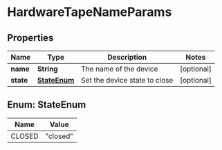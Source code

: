 
# HardwareTapeNameParams

## Properties
Name | Type | Description | Notes
------------ | ------------- | ------------- | -------------
**name** | **String** | The name of the device |  [optional]
**state** | [**StateEnum**](#StateEnum) | Set the device state to close |  [optional]


<a name="StateEnum"></a>
## Enum: StateEnum
Name | Value
---- | -----
CLOSED | &quot;closed&quot;



